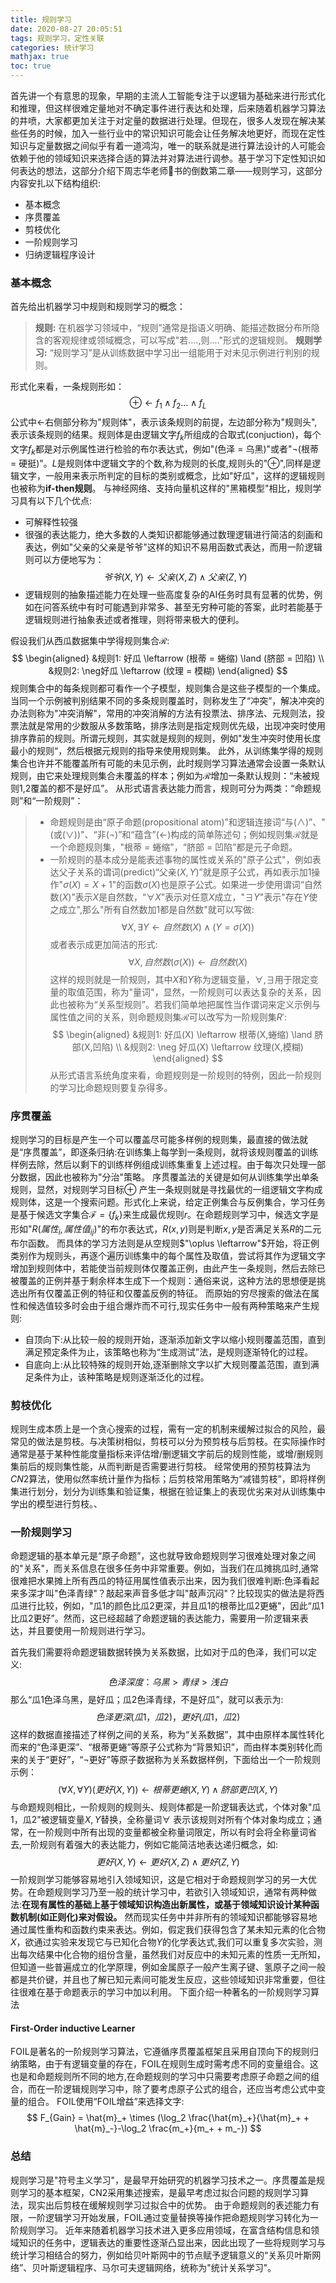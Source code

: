 ```yaml
---
title: 规则学习
date: 2020-08-27 20:05:51
tags: 规则学习，定性关联
categories: 统计学习
mathjax: true
toc: true 
---
```

首先讲一个有意思的现象，早期的主流人工智能专注于以逻辑为基础来进行形式化和推理，但这样很难定量地对不确定事件进行表达和处理，后来随着机器学习算法的井喷，大家都更加关注于对定量的数据进行处理。但现在，很多人发现在解决某些任务的时候，加入一些行业中的常识知识可能会让任务解决地更好，而现在定性知识与定量数据之间似乎有着一道鸿沟，唯一的联系就是进行算法设计的人可能会依赖于他的领域知识来选择合适的算法并对算法进行调参。基于学习下定性知识如何表达的想法，这部分介绍下周志华老师🍉书的倒数第二章——规则学习，这部分内容安扎以下结构组织:
- 基本概念 
- 序贯覆盖
- 剪枝优化
- 一阶规则学习
- 归纳逻辑程序设计 

<!--more-->

### 基本概念
首先给出机器学习中规则和规则学习的概念：
> **规则:** 在机器学习领域中，“规则”通常是指语义明确、能描述数据分布所隐含的客观规律或领域概念，可以写成"若....,则...."形式的逻辑规则。
> **规则学习:** “规则学习”是从训练数据中学习出一组能用于对未见示例进行判别的规则。

形式化来看，一条规则形如：
$$
    \oplus \leftarrow f_1 \land f_2 \dots \land f_L
$$
公式中$\leftarrow$右侧部分称为"规则体"，表示该条规则的前提，左边部分称为"规则头",表示该条规则的结果。规则体是由逻辑文字$f_k$所组成的合取式(conjuction)，每个文字$f_k$都是对示例属性进行检验的布尔表达式，例如"(色泽 = 乌黑)"或者"$\neg$(根蒂 = 硬挺)"。$L$是规则体中逻辑文字的个数,称为规则的长度,规则头的"$\oplus$",同样是逻辑文字，一般用来表示所判定的目标的类别或概念，比如"好瓜"，这样的逻辑规则也被称为**if-then规则**。
与神经网络、支持向量机这样的"黑箱模型"相比，规则学习具有以下几个优点:
- 可解释性较强
- 很强的表达能力，绝大多数的人类知识都能够通过数理逻辑进行简洁的刻画和表达，例如"父亲的父亲是爷爷"这样的知识不易用函数式表达，而用一阶逻辑则可以方便地写为：
$$
    爷爷(X,Y) \leftarrow 父亲(X,Z) \land 父亲(Z,Y)
$$
- 逻辑规则的抽象描述能力在处理一些高度复杂的AI任务时具有显著的优势，例如在问答系统中有时可能遇到非常多、甚至无穷种可能的答案，此时若能基于逻辑规则进行抽象表述或者推理，则将带来极大的便利。

假设我们从西瓜数据集中学得规则集合$\mathcal{R}$:
$$
    \begin{aligned}
        &规则1: 好瓜 \leftarrow (根蒂 = 蜷缩) \land (脐部 = 凹陷) \\
        &规则2: \neg好瓜 \leftarrow (纹理 = 模糊)
    \end{aligned}
$$
规则集合中的每条规则都可看作一个子模型，规则集合是这些子模型的一个集成。当同一个示例被判别结果不同的多条规则覆盖时，则称发生了“冲突”，解决冲突的办法则称为"冲突消解"，常用的冲突消解的方法有投票法、排序法、元规则法，投票法就是常用的少数服从多数策略，排序法则是指定规则优先级，出现冲突时使用排序靠前的规则。所谓元规则，其实就是规则的规则，例如"发生冲突时使用长度最小的规则“，然后根据元规则的指导来使用规则集。
此外，从训练集学得的规则集合也许并不能覆盖所有可能的未见示例，此时规则学习算法通常会设置一条默认规则，由它来处理规则集合未覆盖的样本；例如为$\mathcal{R}$增加一条默认规则：“未被规则1,2覆盖的都不是好瓜”。
从形式语言表达能力而言，规则可分为两类：“命题规则”和“一阶规则”：
> - 命题规则是由“原子命题(propositional atom)”和逻辑连接词“与($\land$)”、"(或($\lor$))"、“非($\neg$)”和“蕴含”($\leftarrow$)构成的简单陈述句；例如规则集$\mathcal{R}$就是一个命题规则集，"根蒂 = 蜷缩"，“脐部 = 凹陷”都是元子命题。
> - 一阶规则的基本成分是能表述事物的属性或关系的"原子公式"，例如表达父子关系的谓词(predict)“父亲$(X,Y)$”就是原子公式，再如表示加1操作"$\sigma(X) = X+1$"的函数$\sigma(X)$也是原子公式。如果进一步使用谓词“自然数$(X)$”表示$X$是自然数，“$\forall X$”表示对任意$X$成立，"$\exists Y$"表示"存在$Y$使之成立",那么"所有自然数加1都是自然数"就可以写做:
> $$
    \forall X, \exists Y  \leftarrow 自然数(X) \land (Y = \sigma(X))
> $$
> 或者表示成更加简洁的形式:
> $$
    \forall X, 自然数(\sigma(X)) \leftarrow 自然数(X)
> $$
> 这样的规则就是一阶规则，其中$X$和$Y$称为逻辑变量，$\forall,\exists$用于限定变量的取值范围，称为"量词"，显然，一阶规则可以表达复杂的关系，因此也被称为“关系型规则”。若我们简单地把属性当作谓词来定义示例与属性值之间的关系，则命题规则集$\mathcal{R}$可以改写为一阶规则集$R'$:
>$$
    \begin{aligned}
        &规则1: 好瓜(X) \leftarrow 根蒂(X,蜷缩) \land 脐部(X,凹陷) \\
        &规则2: \neg 好瓜(X) \leftarrow 纹理(X,模糊)
    \end{aligned}
>$$
> 从形式语言系统角度来看，命题规则是一阶规则的特例，因此一阶规则的学习比命题规则要复杂得多。

### 序贯覆盖
规则学习的目标是产生一个可以覆盖尽可能多样例的规则集，最直接的做法就是“序贯覆盖”，即逐条归纳:在训练集上每学到一条规则，就将该规则覆盖的训练样例去除，然后以剩下的训练样例组成训练集重复上述过程。由于每次只处理一部分数据，因此也被称为"分治"策略。
序贯覆盖法的关键是如何从训练集学出单条规则，显然，对规则学习目标$\oplus$ 产生一条规则就是寻找最优的一组逻辑文字构成规则体，这是一个搜索问题。形式化上来说，给定正例集合与反例集合，学习任务是基于候选文字集合$\mathcal{F} = \{ f_k \}$来生成最优规则$r$。在命题规则学习中，候选文字是形如"$R(属性_i,属性值_{ij})$"的布尔表达式，$R(x,y)$则是判断$x,y$是否满足关系$R$的二元布尔函数。
而具体的学习方法则是从空规则$"\oplus \leftarrow"$开始，将正例类别作为规则头，再逐个遍历训练集中的每个属性及取值，尝试将其作为逻辑文字增加到规则体中，若能使当前规则体仅覆盖正例，由此产生一条规则，然后去除已被覆盖的正例并基于剩余样本生成下一个规则：通俗来说，这种方法的思想便是挑选出所有仅覆盖正例的特征和仅覆盖反例的特征。
而原始的穷尽搜索的做法在属性和候选值较多时会由于组合爆炸而不可行,现实任务中一般有两种策略来产生规则:
- 自顶向下:从比较一般的规则开始，逐渐添加新文字以缩小规则覆盖范围，直到满足预定条件为止，该策略也称为“生成测试”法，是规则逐渐特化的过程。
- 自底向上:从比较特殊的规则开始,逐渐删除文字以扩大规则覆盖范围，直到满足条件为止，该种策略是规则逐渐泛化的过程。
  
### 剪枝优化
规则生成本质上是一个贪心搜索的过程，需有一定的机制来缓解过拟合的风险，最常见的做法是剪枝。与决策树相似，剪枝可以分为预剪枝与后剪枝。在实际操作时通常是基于某种性能度量指标来评估增/删逻辑文字前后的规则性能，或增/删规则集前后的规则集性能，从而判断是否需要进行剪枝。
经常使用的预剪枝算法为$CN2$算法，使用似然率统计量作为指标；后剪枝常用策略为“减错剪枝”，即将样例集进行划分，划分为训练集和验证集，根据在验证集上的表现优劣来对从训练集中学出的模型进行剪枝。、

### 一阶规则学习
命题逻辑的基本单元是“原子命题”，这也就导致命题规则学习很难处理对象之间的"关系"，而关系信息在很多任务中非常重要。例如，当我们在瓜摊挑瓜时,通常很难把水果摊上所有西瓜的特征用属性值表示出来，因为我们很难判断:色泽看起来多深才叫"色泽青绿"？敲起来声音多低才叫"敲声沉闷"？比较现实的做法是将西瓜进行比较，例如，"瓜1的颜色比瓜2更深，并且瓜1的根蒂比瓜2更蜷"，因此“瓜1比瓜2更好”。然而，这已经超越了命题逻辑的表达能力，需要用一阶逻辑来表达，并且要使用一阶规则进行学习。

首先我们需要将命题逻辑数据转换为关系数据，比如对于瓜的色泽，我们可以定义:
$$
    色泽深度：乌黑>青绿>浅白
$$
那么“瓜1色泽乌黑，是好瓜；瓜2色泽青绿，不是好瓜”，就可以表示为:
$$
    色泽更深(瓜1，瓜2)，更好(瓜1，瓜2)
$$
这样的数据直接描述了样例之间的关系，称为“关系数据”，其中由原样本属性转化而来的“色泽更深”、“根蒂更蜷”等原子公式称为“背景知识”，而由样本类别转化而来的关于“更好”，“$\neg$更好”等原子数据称为关系数据样例，下面给出一个一阶规则示例：
$$
    (\forall X,\forall Y)(更好(X,Y)) \leftarrow 根蒂更蜷(X,Y) \land 脐部更凹(X,Y)
$$
与命题规则相比，一阶规则的规则头、规则体都是一阶逻辑表达式，个体对象"瓜1，瓜2"被逻辑变量$X,Y$替换，全称量词$\forall$ 表示该规则对所有个体对象均成立；通常，在一阶规则中所有出现的变量都被全称量词限定，所以有时会将全称量词省去,一阶规则有着强大的表达能力，例如它能简洁地表达递归概念，如:
$$
    更好(X,Y) \leftarrow 更好(X,Z) \land 更好(Z,Y)
$$
一阶规则学习能够容易地引入领域知识，这是它相对于命题规则学习的另一大优势。在命题规则学习乃至一般的统计学习中，若欲引入领域知识，通常有两种做法:**在现有属性的基础上基于领域知识构造出新属性，或基于领域知识设计某种函数机制(如正则化)来对假设。** 然而现实任务中并非所有的领域知识都能够容易地通过属性重构和函数约束来表达。例如，假定我们获得包含了某未知元素的化合物$X$，欲通过实验来发现它与已知化合物$Y$的化学表达式,我们可以重复多次实验，测出每次结果中化合物的组份含量，虽然我们对反应中的未知元素的性质一无所知，但知道一些普遍成立的化学原理，例如金属原子一般产生离子键、氢原子之间一般都是共价键，并且也了解已知元素间可能发生反应，这些领域知识非常重要，但往往很难在基于命题表示的学习中加以利用。
下面介绍一种著名的一阶规则学习算法
#### First-Order inductive Learner 
FOIL是著名的一阶规则学习算法，它遵循序贯覆盖框架且采用自顶向下的规则归纳策略，由于有逻辑变量的存在，FOIL在规则生成时需考虑不同的变量组合。这也是和命题规则所不同的地方,在命题规则的学习中只需要考虑原子命题之间的组合，而在一阶逻辑规则学习中，除了要考虑原子公式的组合，还应当考虑公式中变量的组合。
FOIL使用“FOIL增益”来选择文字:
$$
    F_{Gain} = \hat{m}_+ \times (\log_2 \frac{\hat{m}_+}{\hat{m}_+ + \hat{m}_-}-\log_2 \frac{m_+}{m_+ + m_-})
$$
### 总结
规则学习是"符号主义学习"，是最早开始研究的机器学习技术之一。序贯覆盖是规则学习的基本框架，CN2采用集述搜索，是最早考虑过拟合问题的规则学习算法，现实出后剪枝在缓解规则学习过拟合中的优势。
由于命题规则的表述能力有限，一阶逻辑学习开始发展，FOIL通过变量替换等操作把命题规则学习转化为一阶规则学习。
近年来随着机器学习技术进入更多应用领域，在富含结构信息和领域知识的任务中，逻辑表达的重要性逐渐凸显出来，因此出现了一些将规则学习与统计学习相结合的努力，例如给贝叶斯网中的节点赋予逻辑意义的“关系贝叶斯网络”、贝叶斯逻辑程序、马尔可夫逻辑网络，统称为"统计关系学习"。